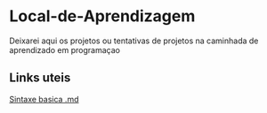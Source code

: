 # Local-de-Aprendizagem
Deixarei aqui os projetos ou tentativas de projetos na caminhada de aprendizado em programaçao

## Links uteis
[Sintaxe basica .md](https://www.markdownguide.org/basic-syntax/)

